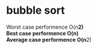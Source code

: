 bubble  sort
=========
Worst case performence O(n**2)  
Best case performence O(n)  
Average case performence O(n**2)  

